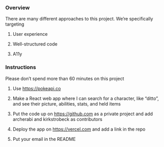 ### Overview

There are many different approaches to this project. We’re specifically targeting

1. User experience

2. Well-structured code

3. A11y

### Instructions

Please don’t spend more than 60 minutes on this project

1. Use https://pokeapi.co

2. Make a React web app where I can search for a character, like “ditto”, and see their picture, abilities, stats, and held items

3. Put the code up on https://github.com as a private project and add archerabi and kirkstrobeck as contributors

4. Deploy the app on https://vercel.com and add a link in the repo

5. Put your email in the README
